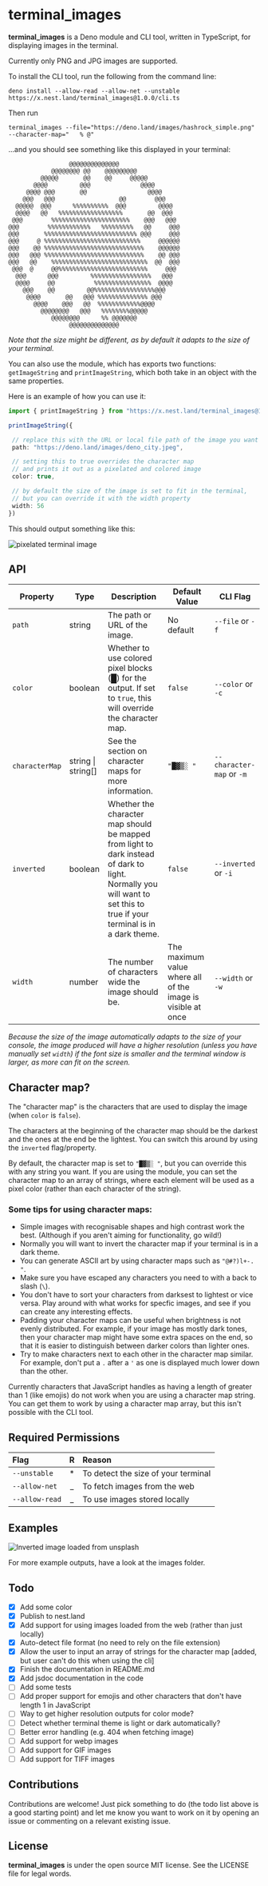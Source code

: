 # terminal_images

**terminal_images** is a Deno module and CLI tool, written in TypeScript, for displaying images in the terminal.

Currently only PNG and JPG images are supported.

To install the CLI tool, run the following from the command line:

```shell
deno install --allow-read --allow-net --unstable https://x.nest.land/terminal_images@1.0.0/cli.ts
```

Then run 
```shell
terminal_images --file="https://deno.land/images/hashrock_simple.png" --character-map="   % @"
```
...and you should see something like this displayed in your terminal:
```
                 @@@@@@@@@@@@@@                 
            @@@@@@@@ @@    @@@@@@@@@            
         @@@@@       @@    @@     @@@@@         
       @@@@         @@@              @@@@       
     @@@@ @@@       @@                 @@@@     
    @@@   @@@                  @@        @@@    
  @@@@@  @@@      %%%%%%%%%%  @@@         @@@@  
  @@@@   @@   %%%%%%%%%%%%%%%%%%       @@  @@@  
 @@@        %%%%%%%%%%%%%%%%%%%%%%    @@@   @@@ 
@@@        %%%%%%%%%%%%   %%%%%%%%%   @@     @@@
@@@       %%%%%%%%%%%%%%%%%%%%%%%%%% @@@     @@@
@@@     @ %%%%%%%%%%%%%%%%%%%%%%%%%%%     @@@@@@
@@@    @@ %%%%%%%%%%%%%%%%%%%%%%%%%%%%    @@@@@@
@@@   @@@ %%%%%%%%%%%%%%%%%%%%%%%%%%%%    @@ @@@
@@@   @@    %%%%%%%%%%%%%%%%%%%%%%%%%%%  @@  @@@
 @@@  @     @@%%%%%%%%%%%%%%%%%%%%%%%%%     @@@ 
  @@@      @@@         %%%%%%%%%%%%%%%%%   @@@  
  @@@@     @@           %%%%%%%%%%%%%%%%  @@@@  
    @@@    @@         @@%%%%%%%%%%%%%%%%%@@@    
     @@@@       @@   @@@ %%%%%%%%%%%%%% @@@     
       @@@@    @@@   @@  %%%%%%%%%%%%@@@@       
         @@@@@@@@   @@@   %%%%%%%%@@@@@         
            @@@@@@@@      %% @@@@@@@            
                 @@@@@@@@@@@@@@                 
```
_Note that the size might be different, as by default it adapts to the size of your terminal._


 You can also use the module, which has exports two functions: `getImageString` and `printImageString`, which both take in an object with the same properties.
 
 Here is an example of how you can use it:

 ```ts
import { printImageString } from "https://x.nest.land/terminal_images@1.0.0/mod.ts";

printImageString({

  // replace this with the URL or local file path of the image you want to print out
  path: "https://deno.land/images/deno_city.jpeg",

  // setting this to true overrides the character map
  // and prints it out as a pixelated and colored image
  color: true,

  // by default the size of the image is set to fit in the terminal, 
  // but you can override it with the width property
  width: 56
})
```

This should output something like this:

![pixelated terminal image](./images/color_terminal_output_example.png)

## API

| Property | Type | Description | Default Value | CLI Flag |
|-|-|-|-|-|
| `path` | string | The path or URL of the image. | No default | `--file` or `-f` |
| `color` | boolean | Whether to use colored pixel blocks (█) for the output. If set to `true`, this will override the character map. | `false` | `--color` or `-c` |
| `characterMap` | string \| string[] | See the section on character maps for more information. | `"█▓▒░ "` | `--character-map` or `-m` |
| `inverted` | boolean | Whether the character map should be mapped from light to dark instead of dark to light. Normally you will want to set this to true if your terminal is in a dark theme. | `false` | `--inverted` or `-i` |
| `width` | number | The number of characters wide the image should be. | The maximum value where all of the image is visible at once | `--width` or `-w` |

_Because the size of the image automatically adapts to the size of your console, the image produced will have a higher resolution (unless you have manually set `width`) if the font size is smaller and the terminal window is larger, as more can fit on the screen._

## Character map?

The "character map" is the characters that are used to display the image (when `color` is `false`).

The characters at the beginning of the character map should be the darkest and the ones at the end be the lightest. You can switch this around by using the `inverted` flag/property.

By default, the character map is set to `"█▓▒░ "`, but you can override this with any string you want. If you are using the module, you can set the character map to an array of strings, where each element will be used as a pixel color (rather than each character of the string).

### Some tips for using character maps:

* Simple images with recognisable shapes and high contrast work the best. (Although if you aren't aiming for functionality, go wild!)
* Normally you will want to invert the character map if your terminal is in a dark theme.
* You can generate ASCII art by using character maps such as `"@#?)l+-. "`.
* Make sure you have escaped any characters you need to with a back to slash (`\`). 
* You don't have to sort your characters from darksest to lightest or vice versa. Play around with what works for specfic images, and see if you can create any interesting effects.
* Padding your character maps can be useful when brightness is not evenly distributed. For example, if your image has mostly dark tones, then your character map might have some extra spaces on the end, so that it is easier to distinguish between darker colors than lighter ones.
* Try to make characters next to each other in the character map similar. For example, don't put a `.` after a `'` as one is displayed much lower down than the other.

Currently characters that JavaScript handles as having a length of greater than 1 (like emojis) do not work when you are using a character map string. You can get them to work by using a character map array, but this isn't possible with the CLI tool.


## Required Permissions

|Flag| R |Reason|
|:--|:-:|:--|
| `--unstable` | * | To detect the size of your terminal |
| `--allow-net` | _ | To fetch images from the web |
| `--allow-read` | _ | To use images stored locally |

## Examples

![Inverted image loaded from unsplash](./images/unsplash_photo_with_inverted_character_map.png)

For more example outputs, have a look at the images folder.

## Todo

- [X] Add some color
- [X] Publish to nest.land
- [X] Add support for using images loaded from the web (rather than just locally)
- [X] Auto-detect file format (no need to rely on the file extension)
- [X] Allow the user to input an array of strings for the character map [added, but user can't do this when using the cli]
- [X] Finish the documentation in README.md
- [X] Add jsdoc documentation in the code
- [ ] Add some tests
- [ ] Add proper support for emojis and other characters that don't have length 1 in JavaScript
- [ ] Way to get higher resolution outputs for color mode?
- [ ] Detect whether terminal theme is light or dark automatically?
- [ ] Better error handling (e.g. 404 when fetching image)
- [ ] Add support for webp images
- [ ] Add support for GIF images
- [ ] Add support for TIFF images

## Contributions

Contributions are welcome! Just pick something to do (the todo list above is a good starting point) and let me know you want to work on it by opening an issue or commenting on a relevant existing issue.

## License 

**terminal_images** is under the open source MIT license. See the LICENSE file for legal words. 